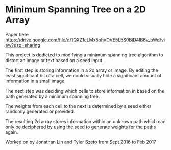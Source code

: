 # Minimum Spanning Tree on a 2D Array

Paper here https://drive.google.com/file/d/1QXZ1eLMx5ohVOVE5L5S0BjD4IB6v_bWd/view?usp=sharing

This project is dedicted to modifying a minimum spanning tree algorithm to distort an image or text based on a seed input.

The first step is storing information in a 2d array or image. By editing the least significant bit of a cell, we could visually hide a significant amount of information in a small image.

The next step was deciding which cells to store information in based on the path generated by a minimum spanning tree.

The weights from each cell to the next is determined by a seed either randomly generated or provided. 

The resulting 2d array stores information within an unknown path which can only be deciphered by using the seed to generate weights for the paths again. 

Worked on by Jonathan Lin and Tyler Szeto from Sept 2016 to Feb 2017
